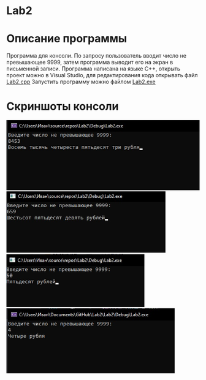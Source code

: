 # Lab2
# Описание программы
Программа для консоли.
По запросу пользователь вводит число не превышающее 9999, затем программа выводит его на экран в письменной записи.
Программа написана на языке C++, открыть проект можно в Visual Studio, для редактирования кода открывать файл
[Lab2.cpp](https://github.com/KursovIvan/Lab2/blob/main/Lab2/Lab2/Lab2.cpp)
Запустить программу можно файлом
[Lab2.exe](https://github.com/KursovIvan/Lab2/blob/main/Lab2/Debug/Lab2.exe)
# Скриншоты консоли
![Скриншот](https://github.com/KursovIvan/Lab2/blob/main/Screenshots/Test01.jpg)
![Скриншот](https://github.com/KursovIvan/Lab2/blob/main/Screenshots/Test02.jpg)
![Скриншот](https://github.com/KursovIvan/Lab2/blob/main/Screenshots/Test03.jpg)
![Скриншот](https://github.com/KursovIvan/Lab2/blob/main/Screenshots/Test04.jpg)

